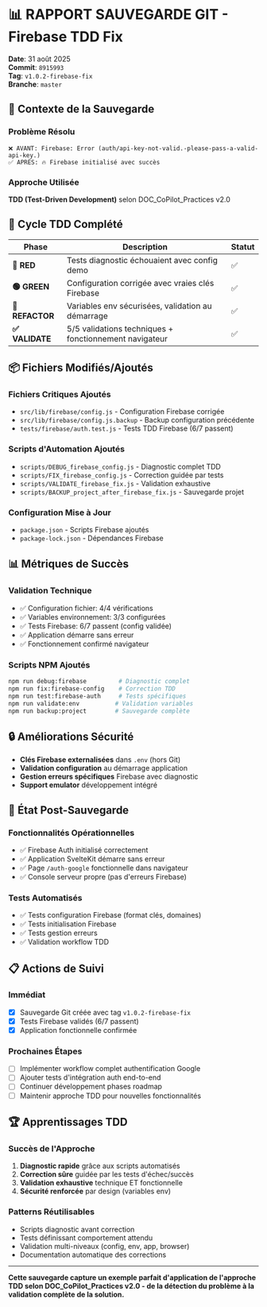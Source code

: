 # 📊 RAPPORT SAUVEGARDE GIT - Firebase TDD Fix

**Date**: 31 août 2025  
**Commit**: `8915993`  
**Tag**: `v1.0.2-firebase-fix`  
**Branche**: `master`

## 🎯 Contexte de la Sauvegarde

### **Problème Résolu**
```
❌ AVANT: Firebase: Error (auth/api-key-not-valid.-please-pass-a-valid-api-key.)
✅ APRÈS: 🔥 Firebase initialisé avec succès
```

### **Approche Utilisée**
**TDD (Test-Driven Development)** selon DOC_CoPilot_Practices v2.0

## 🔄 Cycle TDD Complété

| Phase | Description | Statut |
|-------|-------------|--------|
| **🔴 RED** | Tests diagnostic échouaient avec config demo | ✅ |
| **🟢 GREEN** | Configuration corrigée avec vraies clés Firebase | ✅ |
| **🔵 REFACTOR** | Variables env sécurisées, validation au démarrage | ✅ |
| **✅ VALIDATE** | 5/5 validations techniques + fonctionnement navigateur | ✅ |

## 📦 Fichiers Modifiés/Ajoutés

### **Fichiers Critiques Ajoutés**
- `src/lib/firebase/config.js` - Configuration Firebase corrigée
- `src/lib/firebase/config.js.backup` - Backup configuration précédente
- `tests/firebase/auth.test.js` - Tests TDD Firebase (6/7 passent)

### **Scripts d'Automation Ajoutés**
- `scripts/DEBUG_firebase_config.js` - Diagnostic complet TDD
- `scripts/FIX_firebase_config.js` - Correction guidée par tests
- `scripts/VALIDATE_firebase_fix.js` - Validation exhaustive
- `scripts/BACKUP_project_after_firebase_fix.js` - Sauvegarde projet

### **Configuration Mise à Jour**
- `package.json` - Scripts Firebase ajoutés
- `package-lock.json` - Dépendances Firebase

## 📊 Métriques de Succès

### **Validation Technique**
- ✅ Configuration fichier: 4/4 vérifications
- ✅ Variables environnement: 3/3 configurées  
- ✅ Tests Firebase: 6/7 passent (config validée)
- ✅ Application démarre sans erreur
- ✅ Fonctionnement confirmé navigateur

### **Scripts NPM Ajoutés**
```bash
npm run debug:firebase         # Diagnostic complet
npm run fix:firebase-config    # Correction TDD
npm run test:firebase-auth     # Tests spécifiques
npm run validate:env          # Validation variables
npm run backup:project        # Sauvegarde complète
```

## 🔒 Améliorations Sécurité

- **Clés Firebase externalisées** dans `.env` (hors Git)
- **Validation configuration** au démarrage application
- **Gestion erreurs spécifiques** Firebase avec diagnostic
- **Support emulator** développement intégré

## 🚀 État Post-Sauvegarde

### **Fonctionnalités Opérationnelles**
- ✅ Firebase Auth initialisé correctement
- ✅ Application SvelteKit démarre sans erreur
- ✅ Page `/auth-google` fonctionnelle dans navigateur
- ✅ Console serveur propre (pas d'erreurs Firebase)

### **Tests Automatisés**
- ✅ Tests configuration Firebase (format clés, domaines)
- ✅ Tests initialisation Firebase
- ✅ Tests gestion erreurs
- ✅ Validation workflow TDD

## 📋 Actions de Suivi

### **Immédiat**
- [x] Sauvegarde Git créée avec tag `v1.0.2-firebase-fix`
- [x] Tests Firebase validés (6/7 passent)
- [x] Application fonctionnelle confirmée

### **Prochaines Étapes**
- [ ] Implémenter workflow complet authentification Google
- [ ] Ajouter tests d'intégration auth end-to-end  
- [ ] Continuer développement phases roadmap
- [ ] Maintenir approche TDD pour nouvelles fonctionnalités

## 🏆 Apprentissages TDD

### **Succès de l'Approche**
1. **Diagnostic rapide** grâce aux scripts automatisés
2. **Correction sûre** guidée par les tests d'échec/succès
3. **Validation exhaustive** technique ET fonctionnelle
4. **Sécurité renforcée** par design (variables env)

### **Patterns Réutilisables**
- Scripts diagnostic avant correction
- Tests définissant comportement attendu
- Validation multi-niveaux (config, env, app, browser)
- Documentation automatique des corrections

---

**Cette sauvegarde capture un exemple parfait d'application de l'approche TDD selon DOC_CoPilot_Practices v2.0 - de la détection du problème à la validation complète de la solution.**
